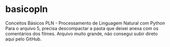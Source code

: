 # basicopln
Conceitos Básicos PLN - Processamento de Linguagem Natural com Python
Para o arquivo 5, precisa descompactar a pasta que deixei anexa com os comentários dos filmes. Arquivo muito grande, não consegui subir direto aqui pelo GitHub.
